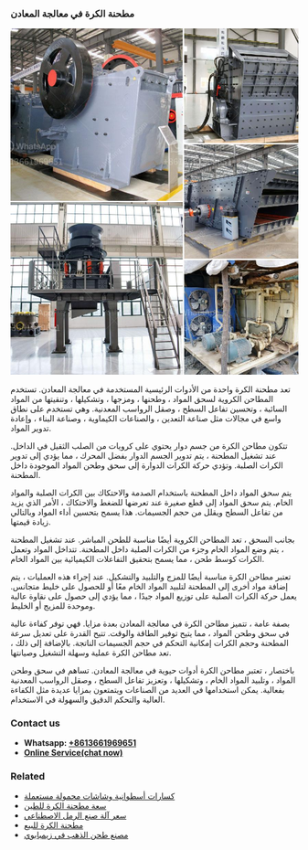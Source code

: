<h3>مطحنة الكرة في معالجة المعادن</h3><img src='1701854039.jpg' alt=''><p>تعد مطحنة الكرة واحدة من الأدوات الرئيسية المستخدمة في معالجة المعادن. تستخدم المطاحن الكروية لسحق المواد ، وطحنها ، ومزجها ، وتشكيلها ، وتنقيتها من المواد السائبة ، وتحسين تفاعل السطح ، وصقل الرواسب المعدنية. وهي تستخدم على نطاق واسع في مجالات مثل صناعة التعدين ، والصناعات الكيماوية ، وصناعة البناء ، وإعادة تدوير المواد.</p><p>تتكون مطاحن الكرة من جسم دوار يحتوي على كرويات من الصلب الثقيل في الداخل. عند تشغيل المطحنة ، يتم تدوير الجسم الدوار بفضل المحرك ، مما يؤدي إلى تدوير الكرات الصلبة. وتؤدي حركة الكرات الدوارة إلى سحق وطحن المواد الموجودة داخل المطحنة.</p><p>يتم سحق المواد داخل المطحنة باستخدام الصدمة والاحتكاك بين الكرات الصلبة والمواد الخام. يتم سحق المواد إلى قطع صغيرة عند تعرضها للضغط والاحتكاك ، الأمر الذي يزيد من تفاعل السطح ويقلل من حجم الجسيمات. هذا يسمح بتحسين أداء المواد وبالتالي زيادة قيمتها.</p><p>بجانب السحق ، تعد المطاحن الكروية أيضًا مناسبة للطحن المباشر. عند تشغيل المطحنة ، يتم وضع المواد الخام وجزء من الكرات الصلبة داخل المطحنة. تتداخل المواد وتعمل الكرات كوسط طحن ، مما يسمح بتحقيق التفاعلات الكيميائية بين المواد الخام.</p><p>تعتبر مطاحن الكرة مناسبة أيضًا للمزج والتلبيد والتشكيل. عند إجراء هذه العمليات ، يتم إضافة مواد أخرى إلى المطحنة لتلبيد المواد الخام معًا أو للحصول على خليط متجانس. يعمل حركة الكرات الصلبة على توزيع المواد جيدًا ، مما يؤدي إلى حصول على نقاوة عالية وموحدة للمزيج أو الخليط.</p><p>بصفة عامة ، تتميز مطاحن الكرة في معالجة المعادن بعدة مزايا. فهي توفر كفاءة عالية في سحق وطحن المواد ، مما يتيح توفير الطاقة والوقت. تتيح القدرة على تعديل سرعة المطحنة وحجم الكرات إمكانية التحكم في حجم الجسيمات الناتجة. بالإضافة إلى ذلك ، تعد مطاحن الكرة عملية وسهلة التشغيل وصيانتها.</p><p>باختصار ، تعتبر مطاحن الكرة أدوات حيوية في معالجة المعادن. تساهم في سحق وطحن المواد ، وتلبيد المواد الخام ، وتشكيلها ، وتعزيز تفاعل السطح ، وصقل الرواسب المعدنية بفعالية. يمكن استخدامها في العديد من الصناعات ويتمتعون بمزايا عديدة مثل الكفاءة العالية والتحكم الدقيق والسهولة في الاستخدام.</p><h3>Contact us</h3><ul><li><strong>Whatsapp:&nbsp;<a href="https://wa.me/8613661969651">+8613661969651</a></strong></li><li><a href="https://swt.shibang-china.com/?git&amp;zhl&amp;مطحنة الكرة في معالجة المعادن"><strong>Online Service(chat now)</strong></a></li></ul><h3>Related</h3><ul><li><a href='كسارات أسطوانية وشاشات محمولة مستعملة.md'>كسارات أسطوانية وشاشات محمولة مستعملة</a></li><li><a href='سعة مطحنة الكرة للطين.md'>سعة مطحنة الكرة للطين</a></li><li><a href='سعر آلة صنع الرمل الاصطناعي.md'>سعر آلة صنع الرمل الاصطناعي</a></li><li><a href='مطحنة الكرة للبيع.md'>مطحنة الكرة للبيع</a></li><li><a href='مصنع طحن الذهب في زيمبابوي.md'>مصنع طحن الذهب في زيمبابوي</a></li></ul>